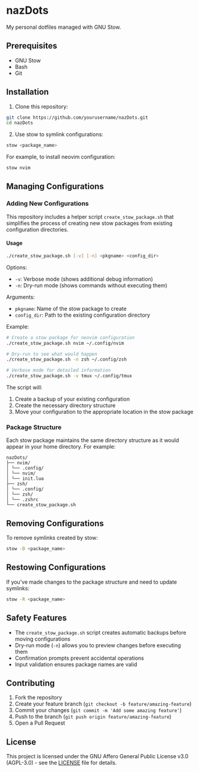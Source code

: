 # nazDots

My personal dotfiles managed with GNU Stow.

## Prerequisites

- GNU Stow
- Bash
- Git

## Installation

1. Clone this repository:
```bash
git clone https://github.com/yourusername/nazDots.git
cd nazDots
```

2. Use stow to symlink configurations:
```bash
stow <package_name>
```

For example, to install neovim configuration:
```bash
stow nvim
```

## Managing Configurations

### Adding New Configurations

This repository includes a helper script `create_stow_package.sh` that simplifies the process of creating new stow packages from existing configuration directories.

#### Usage

```bash
./create_stow_package.sh [-v] [-n] <pkgname> <config_dir>
```

Options:
- `-v`: Verbose mode (shows additional debug information)
- `-n`: Dry-run mode (shows commands without executing them)

Arguments:
- `pkgname`: Name of the stow package to create
- `config_dir`: Path to the existing configuration directory

Example:
```bash
# Create a stow package for neovim configuration
./create_stow_package.sh nvim ~/.config/nvim

# Dry-run to see what would happen
./create_stow_package.sh -n zsh ~/.config/zsh

# Verbose mode for detailed information
./create_stow_package.sh -v tmux ~/.config/tmux
```

The script will:
1. Create a backup of your existing configuration
2. Create the necessary directory structure
3. Move your configuration to the appropriate location in the stow package

### Package Structure

Each stow package maintains the same directory structure as it would appear in your home directory. For example:
```
nazDots/
├── nvim/
│ └── .config/
│ └── nvim/
│ └── init.lua
├── zsh/
│ └── .config/
│ └── zsh/
│ └── .zshrc
└── create_stow_package.sh
```

## Removing Configurations

To remove symlinks created by stow:

```bash
stow -D <package_name>
```

## Restowing Configurations

If you've made changes to the package structure and need to update symlinks:

```bash
stow -R <package_name>
```

## Safety Features

- The `create_stow_package.sh` script creates automatic backups before moving configurations
- Dry-run mode (`-n`) allows you to preview changes before executing them
- Confirmation prompts prevent accidental operations
- Input validation ensures package names are valid

## Contributing

1. Fork the repository
2. Create your feature branch (`git checkout -b feature/amazing-feature`)
3. Commit your changes (`git commit -m 'Add some amazing feature'`)
4. Push to the branch (`git push origin feature/amazing-feature`)
5. Open a Pull Request

## License

This project is licensed under the GNU Affero General Public License v3.0 (AGPL-3.0) - see the [LICENSE](LICENSE) file for details.
